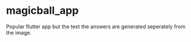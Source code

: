 # magicball_app

Popular flutter app but the text the answers are generated seperately from the image.
